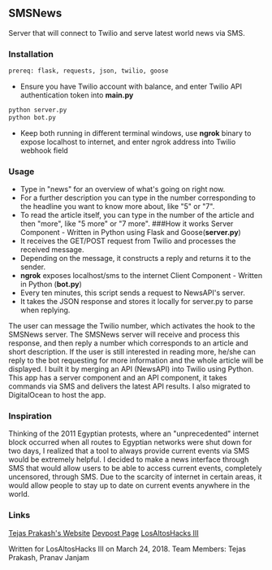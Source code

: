 ## SMSNews
Server that will connect to Twilio and serve latest world news via SMS.

### Installation

```Python
prereq: flask, requests, json, twilio, goose
```
- Ensure you have Twilio account with balance, and enter Twilio API authentication token into **main.py**
```Python
python server.py
python bot.py
```
- Keep both running in different terminal windows, use **ngrok** binary to expose localhost to internet, and enter ngrok address into Twilio webhook field
### Usage
- Type in "news" for an overview of what's going on right now.
- For a further description you can type in the number corresponding to the headline you want to know more about, like "5" or "7".
- To read the article itself, you can type in the number of the article and then "more", like "5 more" or "7 more".
###How it works
Server Component - Written in Python using Flask and Goose(**server.py**)
- It receives the GET/POST request from Twilio and processes the received message.
- Depending on the message, it constructs a reply and returns it to the sender.
- **ngrok** exposes localhost/sms to the internet
Client Component - Written in Python (**bot.py**)
- Every ten minutes, this script sends a request to NewsAPI's server.
- It takes the JSON response and stores it locally for server.py to parse when replying.



 The user can message the Twilio number, which activates the hook to the SMSNews server. The SMSNews server will receive and process this response, and then reply a number which corresponds to an article and short description. If the user is still interested in reading more, he/she can reply to the bot requesting for more information and the whole article will be displayed. I built it by merging an API (NewsAPI) into Twilio using Python. This app has a server component and an API component, it takes commands via SMS and delivers the latest API results. I also migrated to DigitalOcean to host the app.

### Inspiration
Thinking of the 2011 Egyptian protests, where an "unprecedented" internet block occurred when all routes to Egyptian networks were shut down for two days, I realized that a tool to always provide current events via SMS would be extremely helpful. I decided to make a news interface through SMS that would allow users to be able to access current events, completely uncensored, through SMS. Due to the scarcity of internet in certain areas, it would allow people to stay up to date on current events anywhere in the world.

### Links
[Tejas Prakash's Website](http://tejasp.me)
[Devpost Page](https://devpost.com/software/sms-news)
[LosAltosHacks III](https://www.losaltoshacks.com/2018/)


Written for LosAltosHacks III on March 24, 2018.
Team Members: Tejas Prakash, Pranav Janjam
